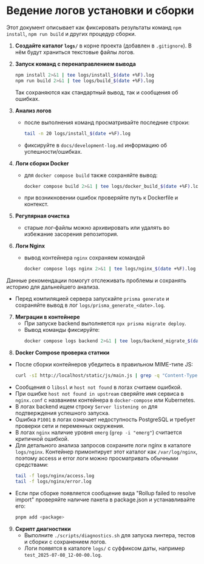 # Ведение логов установки и сборки

Этот документ описывает как фиксировать результаты команд `npm install`, `npm run build` и других процедур сборки.

1. **Создайте каталог `logs/`** в корне проекта (добавлен в `.gitignore`). В нём будут храниться текстовые файлы логов.
2. **Запуск команд с перенаправлением вывода**
   ```bash
   npm install 2>&1 | tee logs/install_$(date +%F).log
   npm run build 2>&1 | tee logs/build_$(date +%F).log
   ```
   Так сохраняются как стандартный вывод, так и сообщения об ошибках.
3. **Анализ логов**
   - после выполнения команд просматривайте последние строки:
     ```bash
     tail -n 20 logs/install_$(date +%F).log
     ```
   - фиксируйте в `docs/development-log.md` информацию об успешности/ошибках.
4. **Логи сборки Docker**
   - для `docker compose build` также сохраняйте вывод:
     ```bash
     docker compose build 2>&1 | tee logs/docker_build_$(date +%F).log
     ```
   - при возникновении ошибок проверяйте путь к Dockerfile и контекст.
5. **Регулярная очистка**
   - старые лог‑файлы можно архивировать или удалять во избежание засорения репозитория.

6. **Логи Nginx**
   - вывод контейнера `nginx` сохраняем командой
     ```bash
     docker compose logs nginx 2>&1 | tee logs/nginx_$(date +%F).log
     ```

Данные рекомендации помогут отслеживать проблемы и сохранять историю для дальнейшего анализа.
- Перед компиляцией сервера запускайте `prisma generate` и сохраняйте вывод в лог `logs/prisma_generate_<date>.log`.
7. **Миграции в контейнере**
   - При запуске backend выполняется `npx prisma migrate deploy`.
   - Вывод команды фиксируйте:
     ```bash
     docker compose logs backend 2>&1 | tee logs/backend_migrate_$(date +%F).log
     ```
8. **Docker Compose проверка статики**
  - После сборки контейнеров убедитесь в правильном MIME-типе JS:
    ```bash
    curl -sI http://localhost/static/js/main.js | grep -q "Content-Type: application/javascript"
    ```
  - Сообщения о `libssl` и `host not found` в логах считаем ошибкой.
  - При ошибке `host not found in upstream` сверяйте имя сервиса в `nginx.conf` с
    названием контейнера в `docker-compose` или Kubernetes.
  - В логах backend ищем строку `Server listening on` для подтверждения успешного запуска.
  - Ошибка `P1001` в логах означает недоступность PostgreSQL и требует проверки сети и переменных окружения.
 - В логах `nginx` наличие уровня `emerg` (`grep -i "emerg"`) считается критичной ошибкой.
- Для детального анализа запросов сохраните логи nginx в каталоге `logs/nginx`.
  Контейнер примонтирует этот каталог как `/var/log/nginx`, поэтому access и error
  логи можно просматривать обычными средствами:
  ```bash
  tail -f logs/nginx/access.log
  tail -f logs/nginx/error.log
  ```
- Если при сборке появляется сообщение вида "Rollup failed to resolve import"
  проверяйте наличие пакета в package.json и устанавливайте его:
  ```bash
  pnpm add <package>
  ```

9. **Скрипт диагностики**
   - Выполните `./scripts/diagnostics.sh` для запуска линтера, тестов и сборки с сохранением логов.
   - Логи появятся в каталоге `logs/` с суффиксом даты, например `test_2025-07-08_12-00-00.log`.

